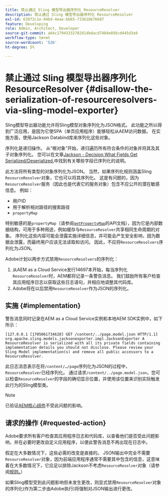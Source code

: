 ```yaml
---
title: 禁止通过 Sling 模型导出器序列化 ResourceResolver
description: 禁止通过 Sling 模型导出器序列化 ResourceResolver
exl-id: 63972c1e-04bd-4eae-bb65-73361b676687
feature: Developing
role: Admin, Architect, Developer
source-git-commit: a64c17943332782814bdacd7484e056cd445d3a9
workflow-type: tm+mt
source-wordcount: '526'
ht-degree: 5%

---
```


# 禁止通过 Sling 模型导出器序列化 ResourceResolver {#disallow-the-serialization-of-resourceresolvers-via-sling-model-exporter}

Sling模型导出器功能允许将Sling模型对象序列化为JSON格式。 此功能之所以得到广泛应用，是因为它使SPA（单页应用程序）能够轻松从AEM访问数据。 在实施方面，使用Jackson Databind库来序列化这些对象。

序列化是递归操作。 从“根对象”开始，递归遍历所有符合条件的对象并将其及其子对象序列化。 您可以在文章[Jackson - Decision What Fields Get Serialized/Deserialized.](https://www.baeldung.com/jackson-field-serializable-deserializable-or-not)中找到有关哪些字段已序列化的说明。

此方法将所有类型的对象序列化为JSON。 当然，如果序列化规则涵盖Sling `ResourceResolver`对象，它也可以将其序列化。 这是有问题的，因为`ResourceResolver`服务（因此也是代表它的服务对象）包含不应公开的潜在敏感信息。 例如：

* 用户ID
* 用于解析相对路径的搜索路径
* `propertyMap`

特别敏感的是`propertyMap`（请参阅[`getPropertyMap`](https://sling.apache.org/apidocs/sling12/org/apache/sling/api/resource/ResourceResolver.html#getPropertyMap--)的API文档），因为它是内部数据结构，可用于多种用途，例如缓存与`ResourceResolver`共享相同生命周期的对象。 序列化这些内容可能会泄露实施详细信息，并可能会产生安全影响，因为数据会泄露，而最终用户应该无法读取和访问。 因此，不应将`ResourceResolvers`序列化为JSON。

Adobe计划以两步方式禁用`ResourceResolvers`的序列化：

1. 从AEM as a Cloud Service发行14697本开始，每当序列化`ResourceResolver`时，AEM都将记录一条警告消息。 我们鼓励所有客户检查其应用程序日志以获取这些日志语句，并相应地调整其代码库。
1. Adobe将在以后禁用`ResourceResolver`作为JSON的序列化。

## 实施 {#implementation}

警告消息同时记录在AEM as a Cloud Service实例和本地AEM SDK实例中，如下所示：

```text
[127.0.0.1 [1705061734620] GET /content/../page.model.json HTTP/1.1] org.apache.sling.models.jacksonexporter.impl.JacksonExporter A ResourceResolver is serialized with all its private fields containing implementation details you should not disclose. Please review your Sling Model implementation(s) and remove all public accessors to a ResourceResolver.
```

此日志消息表示在将`/content/…/page`序列化为JSON的过程中，`ResourceResolver`已经序列化。 通过请求`/content/../page.model.json`，您可以检查`ResourceResolver`的字段的确切显示位置，并使用该位置来识别实际触发此行为的Sling模型类。


>[!NOTE]
>
>已验证[AEM核心组件](https://experienceleague.adobe.com/zh-hans/docs/experience-manager-core-components/using/introduction)不受此问题的影响。

## 请求的操作 {#requested-action}

Adobe要求所有客户检查其应用程序日志和代码库，以查看他们是否受此问题影响，并在必要时更改自定义应用程序，以便此警告消息不再出现在日志中。

假定在大多数情况下，这些必需的改变是直接的。 JSON输出中完全不需要`ResourceResolver`对象，因为前端应用程序通常不需要其中包含的信息，这意味着在大多数情况下，它应足以排除Jackson不考虑`ResourceResolver`对象（请参阅[规则。](https://www.baeldung.com/jackson-field-serializable-deserializable-or-not)）

如果Sling模型受到此问题影响但未发生更改，则显式禁用`ResourceResolver`对象的序列化(作为第二步由Adobe执行)将强制对JSON输出进行更改。
